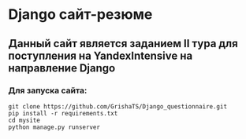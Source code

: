 # Django сайт-резюме

## Данный сайт является заданием II тура для поступления на YandexIntensive на направление Django

### Для запуска сайта:
```commandline
git clone https://github.com/GrishaTS/Django_questionnaire.git
pip install -r requirements.txt
cd mysite
python manage.py runserver
```
